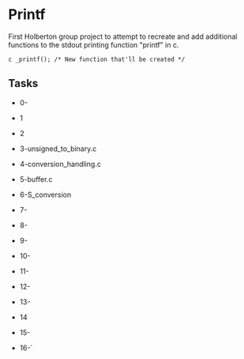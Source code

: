 # Printf

First Holberton group project to attempt to recreate and add additional functions to the stdout printing function "printf" in c.

``c
_printf(); /* New function that'll be created */
``



## Tasks

- 0-
- 1
- 2
- 3-unsigned_to_binary.c
- 4-conversion_handling.c
- 5-buffer.c

- 6-S_conversion
- 7-
- 8-
- 9-
- 10-
- 11-
- 12-
- 13-
- 14
- 15-
- 16-`
